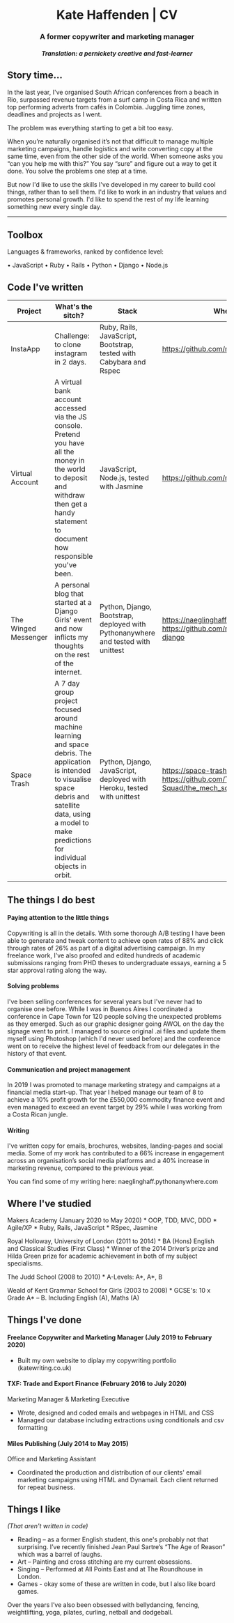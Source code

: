 <h1 style="text-align: center;">Kate Haffenden | CV</h1>

<h3 style="text-align: center;">A former copywriter and marketing manager</h3>
<h4 style="text-align: center; font-style: italic;">Translation: a pernickety creative and fast-learner</h4>

## Story time...
In the last year, I've organised South African conferences from a beach in Rio, surpassed revenue targets from a surf camp in Costa Rica and written top performing adverts from cafés in Colombia. Juggling time zones, deadlines and projects as I went.

The problem was everything starting to get a bit too easy.

When you’re naturally organised it’s not that difficult to manage multiple marketing campaigns, handle logistics and write converting copy at the same time, even from the other side of the world. When someone asks you “can you help me with this?” You say “sure” and figure out a way to get it done. You solve the problems one step at a time.

But now I'd like to use the skills I've developed in my career to build cool things, rather than to sell them. I'd like to work in an industry that values and promotes personal growth. I'd like to spend the rest of my life learning something new every single day.

------------------------
## Toolbox

Languages & frameworks, ranked by confidence level:

• JavaScript • Ruby • Rails • Python • Django • Node.js

## Code I've written

| Project              | What's the sitch?                                                                                                                                                                                                    | Stack                                                                            | Where to find it                                                                       |
|----------------------|----------------------------------------------------------------------------------------------------------------------------------------------------------------------------------------------------------------------|----------------------------------------------------------------------------------|----------------------------------------------------------------------------------------|
| InstaApp             | Challenge: to clone instagram in 2 days.                                                                                                                                                                             | Ruby, Rails, JavaScript, Bootstrap, tested with Cabybara and Rspec               | https://github.com/naeglinghaff/instaapp                                               |
| Virtual Account      | A virtual bank account accessed via the JS console. Pretend you have all the money in the world to deposit and withdraw then get a handy statement to document how responsible you've been.                          | JavaScript, Node.js, tested with Jasmine                                         | https://github.com/naeglinghaff/bank_tech_test                                         |
| The Winged Messenger | A personal blog that started at a Django Girls' event and now inflicts my thoughts on the rest of the internet.                                                                                                      | Python, Django, Bootstrap, deployed with Pythonanywhere and tested with unittest | https://naeglinghaff.pythonanywhere.com/ \| https://github.com/naeglinghaff/blog-python-django  |
| Space Trash          | A 7 day group project focused around machine learning and space debris. The application is intended to visualise space debris and satellite data, using a model to make predictions for individual objects in orbit. | Python, Django, JavaScript, deployed with Heroku, tested with unittest           | https://space-trash.herokuapp.com/ \| https://github.com/The-Mech-Squad/the_mech_squad |


## The things I do best ##

#### Paying attention to the little things ####

Copywriting is all in the details. With some thorough A/B testing I have been able to generate and tweak content to achieve open rates of 88% and click through rates of 26% as part of a digital advertising campaign. In my freelance work, I've also proofed and edited hundreds of academic submissions ranging from PHD theses to undergraduate essays, earning a 5 star approval rating along the way.

#### Solving problems ####

I've been selling conferences for several years but I've never had to organise one before. While I was in Buenos Aires I coordinated a conference in Cape Town for 120 people solving the unexpected problems as they emerged. Such as our graphic designer going AWOL on the day the signage went to print. I managed to source original .ai files and update them myself using Photoshop (which I'd never used  before) and the conference went on to receive the highest level of feedback from our delegates in the history of that event.

#### Communication and project management ####

In 2019 I was promoted to manage marketing strategy and campaigns at a financial media start-up. That year I helped manage our team of 8 to achieve a 10% profit growth for the £550,000 commodity finance event and even managed to exceed an event target by 29% while I was working from a Costa Rican jungle.

#### Writing ####

I've written copy for emails, brochures, websites, landing-pages and social media. Some of my work has contributed to a 66% increase in engagement across an organisation’s social media platforms and a 40% increase in marketing revenue, compared to the previous year.

You can find some of my writing here: naeglinghaff.pythonanywhere.com

## Where I've studied ##

Makers Academy (January 2020 to May 2020)
    * OOP, TDD, MVC, DDD
    * Agile/XP
    * Ruby, Rails, JavaScript
    * RSpec, Jasmine

Royal Holloway, University of London (2011 to 2014)
    * BA (Hons) English and Classical Studies (First Class)
    * Winner of the 2014 Driver’s prize and Hilda Green prize for academic achievement in both of my subject specialisms.

The Judd School (2008 to 2010)
    * A-Levels: A*, A*, B

Weald of Kent Grammar School for Girls (2003 to 2008)
    * GCSE's: 10 x Grade A* – B. Including English (A), Maths (A)

## Things I've done ##

#### Freelance Copywriter and Marketing Manager (July 2019 to February 2020)

* Built my own website to diplay my copywriting portfolio (katewriting.co.uk)

#### TXF: Trade and Export Finance (February 2016 to July 2020)
Marketing Manager & Marketing Executive

* Wrote, designed and coded emails and webpages in HTML and CSS
* Managed our database including extractions using conditionals and csv formatting

#### Miles Publishing (July 2014 to May 2015)
Office and Marketing Assistant

* Coordinated the production and distribution of our clients' email marketing campaigns using HTML and Dynamail. Each client returned for repeat business.


## Things I like ##
*(That aren't written in code)*

* Reading – as a former English student, this one's probably not that surprising. I’ve recently finished Jean Paul Sartre’s “The Age of Reason” which  was a barrel of laughs.
* Art – Painting and cross stitching are my current obsessions.
* Singing – Performed at All Points East and at The Roundhouse in London.
* Games - okay some of these are written in code, but I also like board games.

Over the years I’ve also been obsessed with bellydancing, fencing, weightlifting, yoga, pilates, curling, netball and dodgeball.
